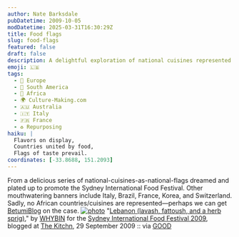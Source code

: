 ```yaml
---
author: Nate Barksdale
pubDatetime: 2009-10-05
modDatetime: 2025-03-31T16:30:29Z
title: Food flags
slug: food-flags
featured: false
draft: false
description: A delightful exploration of national cuisines represented as flags, showcasing Lebanon's specialties among other global favorites.
emoji: 🇱🇧
tags:
  - 🍷 Europe
  - 🧉 South America
  - 🦁 Africa
  - 🌍 Culture-Making.com
  - 🇦🇺 Australia
  - 🇮🇹 Italy
  - 🇫🇷 France
  - ♻️ Repurposing
haiku: |
  Flavors on display,  
  Countries united by food,  
  Flags of taste prevail.
coordinates: [-33.8688, 151.2093]
---
```


From a delicious series of national-cuisines-as-national-flags dreamed and plated up to promote the Sydney International Food Festival. Other mouthwatering banners include Italy, Brazil, France, Korea, and Switzerland. Sadly, no African countries/cuisines are represented—perhaps we can get [BetumiBlog](http://www.betumi.com/blog.html) on the case. [![photo](http://culture-making.com/media/jordan_1489195i_rect540.jpg)](http://www.thekitchn.com/thekitchn/look-food-flags-for-the-sydney-international-food-festival-097033)
"[Lebanon (lavash, fattoush, and a herb sprig)](http://web.archive.org/web/20111228005740/http://www.thekitchn.com:80/thekitchn/look-food-flags-for-the-sydney-international-food-festival-097033)," by [WHYBIN](http://web.archive.org/web/20190911150137/http://www.wtbwa.com.au/) for the [Sydney International Food Festival 2009](https://www.google.com/search?q=%22Sydney%20International%20Food%20Festival%202009%22%20siff.com.au), blogged at [The Kitchn](http://web.archive.org/web/20111228005740/http://www.thekitchn.com:80/thekitchn/look-food-flags-for-the-sydney-international-food-festival-097033), 29 September 2009 :: via [GOOD](http://web.archive.org/web/20120718022154/http://www.good.is:80/post/country-flags-made-from-that-countrys-favorite-foods)

